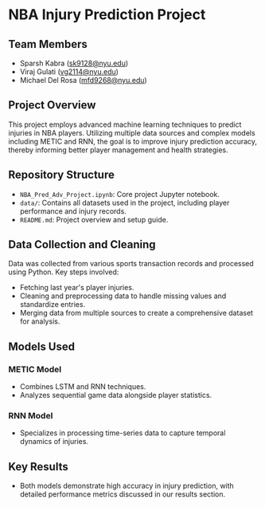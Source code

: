 # NBA Injury Prediction Project

## Team Members
- Sparsh Kabra (sk9128@nyu.edu)
- Viraj Gulati (vg2114@nyu.edu)
- Michael Del Rosa (mfd9268@nyu.edu)

## Project Overview
This project employs advanced machine learning techniques to predict injuries in NBA players. Utilizing multiple data sources and complex models including METIC and RNN, the goal is to improve injury prediction accuracy, thereby informing better player management and health strategies.

## Repository Structure
- `NBA_Pred_Adv_Project.ipynb`: Core project Jupyter notebook.
- `data/`: Contains all datasets used in the project, including player performance and injury records.
- `README.md`: Project overview and setup guide.

## Data Collection and Cleaning
Data was collected from various sports transaction records and processed using Python. Key steps involved:
- Fetching last year's player injuries.
- Cleaning and preprocessing data to handle missing values and standardize entries.
- Merging data from multiple sources to create a comprehensive dataset for analysis.

## Models Used
### METIC Model
- Combines LSTM and RNN techniques.
- Analyzes sequential game data alongside player statistics.

### RNN Model
- Specializes in processing time-series data to capture temporal dynamics of injuries.

## Key Results
- Both models demonstrate high accuracy in injury prediction, with detailed performance metrics discussed in our results section.
